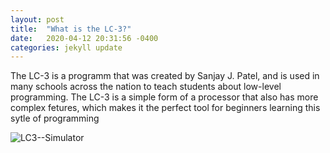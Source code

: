 ```yaml
---
layout: post
title:  "What is the LC-3?"
date:   2020-04-12 20:31:56 -0400
categories: jekyll update
---
```

The LC-3 is a programm that was created by Sanjay J. Patel, and is used in many schools across the nation to teach students about low-level programming. The LC-3 is a simple form of a processor that also has more complex fetures, which makes it the perfect tool for beginners learning this sytle of programming

![LC3--Simulator](https://raw.githubusercontent.com/amr125133/imagesforwebsite/master/LC3sim.PNG)